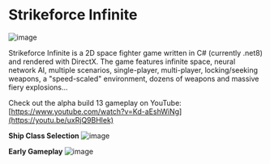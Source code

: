 # Strikeforce Infinite
![image](https://github.com/NTDLS/StrikeforceInfinite/assets/11428567/b446acfb-3333-4b79-9ccc-ce4a60621848)

Strikeforce Infinite is a 2D space fighter game written in C# (currently .net8) and rendered with DirectX.
The game features infinite space, neural network AI, multiple scenarios, single-player, multi-player, locking/seeking weapons, a "speed-scaled" environment, dozens of weapons and massive fiery explosions...

Check out the alpha build 13 gameplay on YouTube: [https://www.youtube.com/watch?v=Kd-aEshWiNg](https://youtu.be/uxRjQ9BHlek)

**Ship Class Selection**
![image](https://github.com/NTDLS/StrikeforceInfinite/assets/11428567/de754036-2e2a-48ff-9ef9-a4f8e7364d98)

**Early Gameplay**
![image](https://github.com/NTDLS/StrikeforceInfinite/assets/11428567/89468ceb-6645-41fb-856d-ad6b732b11bc)
